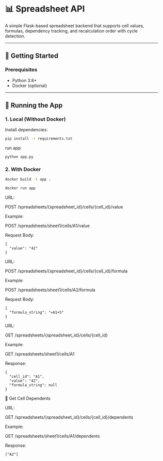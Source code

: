 # 📊 Spreadsheet API

A simple Flask-based spreadsheet backend that supports cell values, formulas, dependency tracking, and recalculation order with cycle detection.

---

## 🚀 Getting Started

### Prerequisites

- Python 3.8+
- Docker (optional)

---

## 🔧 Running the App

### 1. Local (Without Docker)

Install dependencies:

```bash
pip install -r requirements.txt
```

run app:
```bash
python app.py
```

###  2. With Docker

```bash
docker build -t app .

docker run app
```



URL:

POST /spreadsheets/{spreadsheet_id}/cells/{cell_id}/value

Example:

POST /spreadsheets/sheet1/cells/A1/value

Request Body:

```
{
  "value": "42"
}
```

URL:

POST /spreadsheets/{spreadsheet_id}/cells/{cell_id}/formula

Example:

POST /spreadsheets/sheet1/cells/A2/formula

Request Body:
```
{
  "formula_string": "=A1+5"
}
```

URL:

GET /spreadsheets/{spreadsheet_id}/cells/{cell_id}

Example:

GET /spreadsheets/sheet1/cells/A1

Response:

```
{
  "cell_id": "A1",
  "value": "42",
  "formula_string": null
}
```

🔗 Get Cell Dependents

URL:

GET /spreadsheets/{spreadsheet_id}/cells/{cell_id}/dependents

Example:

GET /spreadsheets/sheet1/cells/A1/dependents

Response:
```
["A2"]
```